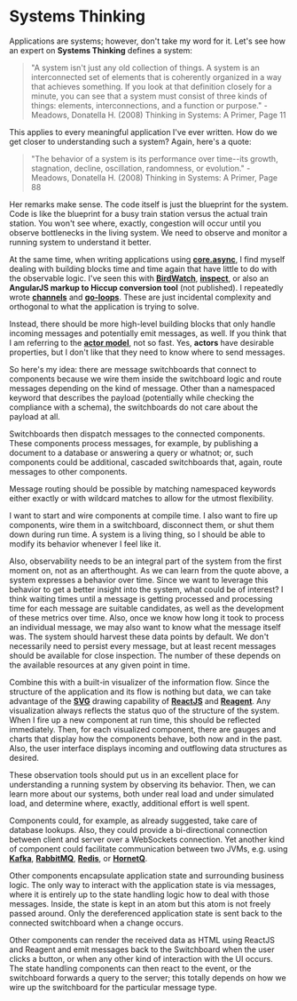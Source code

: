# Systems Thinking

Applications are systems; however, don't take my word for it. Let's see how an expert on **Systems Thinking** defines a system:

> "A system isn't just any old collection of things. A system is an interconnected set of elements that is coherently organized in a way that achieves something. If you look at that definition closely for a minute, you can see that a system must consist of three kinds of things: elements, interconnections, and a function or purpose." - Meadows, Donatella H. (2008) Thinking in Systems: A Primer, Page 11

This applies to every meaningful application I've ever written. How do we get closer to understanding such a system? Again, here's a quote:

> "The behavior of a system is its performance over time--its growth, stagnation, decline, oscillation, randomness, or evolution." - Meadows, Donatella H. (2008) Thinking in Systems: A Primer, Page 88

Her remarks make sense. The code itself is just the blueprint for the system. Code is like the blueprint for a busy train station versus the actual train station. You won't see where, exactly, congestion will occur until you observe bottlenecks in the living system. We need to observe and monitor a running system to understand it better.

At the same time, when writing applications using **[core.async](https://github.com/clojure/core.async)**, I find myself dealing with building blocks time and time again that have little to do with the observable logic. I've seen this with **[BirdWatch](https://github.com/matthiasn/BirdWatch)**, **[inspect](https://github.com/matthiasn/inspect)**, or also an **AngularJS markup to Hiccup conversion tool** (not published). I repeatedly wrote **[channels](http://clojure.github.io/core.async/#clojure.core.async/chan)** and **[go-loops](http://clojure.github.io/core.async/#clojure.core.async/go-loop)**. These are just incidental complexity and orthogonal to what the application is trying to solve.

Instead, there should be more high-level building blocks that only handle incoming messages and potentially emit messages, as well. If you think that I am referring to the **[actor model](http://en.wikipedia.org/wiki/Actor_model)**, not so fast. Yes, **actors** have desirable properties, but I don't like that they need to know where to send messages.

So here's my idea: there are message switchboards that connect to components because we wire them inside the switchboard logic and route messages depending on the kind of message. Other than a namespaced keyword that describes the payload (potentially while checking the compliance with a schema), the switchboards do not care about the payload at all.

Switchboards then dispatch messages to the connected components. These components process messages, for example, by publishing a document to a database or answering a query or whatnot; or, such components could be additional, cascaded switchboards that, again, route messages to other components.

Message routing should be possible by matching namespaced keywords either exactly or with wildcard matches to allow for the utmost flexibility.

I want to start and wire components at compile time. I also want to fire up components, wire them in a switchboard, disconnect them, or shut them down during run time. A system is a living thing, so I should be able to modify its behavior whenever I feel like it.

Also, observability needs to be an integral part of the system from the first moment on, not as an afterthought. As we can learn from the quote above, a system expresses a behavior over time. Since we want to leverage this behavior to get a better insight into the system, what could be of interest? I think waiting times until a message is getting processed and processing time for each message are suitable candidates, as well as the development of these metrics over time. Also, once we know how long it took to process an individual message, we may also want to know what the message itself was. The system should harvest these data points by default. We don't necessarily need to persist every message, but at least recent messages should be available for close inspection. The number of these depends on the available resources at any given point in time.

Combine this with a built-in visualizer of the information flow. Since the structure of the application and its flow is nothing but data, we can take advantage of the **[SVG](http://en.wikipedia.org/wiki/Scalable_Vector_Graphics)** drawing capability of **[ReactJS](http://facebook.github.io/react/)** and **[Reagent](http://reagent-project.github.io)**. Any visualization always reflects the status quo of the structure of the system. When I fire up a new component at run time, this should be reflected immediately. Then, for each visualized component, there are gauges and charts that display how the components behave, both now and in the past. Also, the user interface displays incoming and outflowing data structures as desired.

These observation tools should put us in an excellent place for understanding a running system by observing its behavior. Then, we can learn more about our systems, both under real load and under simulated load, and determine where, exactly, additional effort is well spent.

Components could, for example, as already suggested, take care of database lookups. Also, they could provide a bi-directional connection between client and server over a WebSockets connection. Yet another kind of component could facilitate communication between two JVMs, e.g. using **[Kafka](http://kafka.apache.org)**, **[RabbitMQ](http://www.rabbitmq.com)**, **[Redis](http://redis.io)**, or **[HornetQ](http://hornetq.jboss.org)**.

Other components encapsulate application state and surrounding business logic. The only way to interact with the application state is via messages, where it is entirely up to the state handling logic how to deal with those messages. Inside, the state is kept in an atom but this atom is not freely passed around. Only the dereferenced application state is sent back to the connected switchboard when a change occurs.

Other components can render the received data as HTML using ReactJS and Reagent and emit messages back to the Switchboard when the user clicks a button, or when any other kind of interaction with the UI occurs. The state handling components can then react to the event, or the switchboard forwards a query to the server; this totally depends on how we wire up the switchboard for the particular message type.
